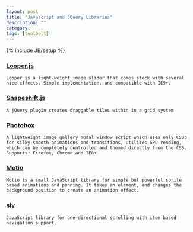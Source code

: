 ```yaml
---
layout: post
title: "Javascript and JQuery Libraries"
description: ""
category: 
tags: [toolbelt]
---
```

{% include JB/setup %}

### [Looper.js](http://rygine.com/projects/looper.js/docs/#examples)
	Looper is a light-weight image slider that comes stock with several
	nice effects. Simple implementation, and compatible with IE9+.

### [Shapeshift.js](http://mcpants.github.io/jquery.shapeshift/)
	A jQuery plugin creates draggable tiles within in a grid system

### [Photobox](http://dropthebit.com/demos/photobox/)
	A lightweight image gallery modal window script which uses only CSS3 for silky-smooth animations and transitions, utilizes GPU rending, which can be completely controlled and themed directly from the CSS. Supports: Firefox, Chrome and IE8+

### [Motio](http://darsa.in/motio/)
	Motio is a small JavaScript library for simple but powerful sprite based animations and panning. It takes an element, and changes the background position to create an animation effect.

### [sly](http://darsa.in/sly/)
	JavaScript library for one-directional scrolling with item based navigation support.